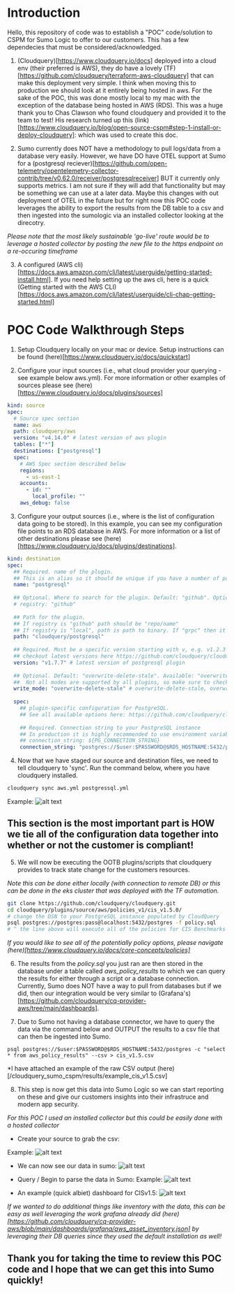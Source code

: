 # Introduction

Hello, this repository of code was to establish a "POC" code/solution to CSPM for Sumo Logic to offer to our customers. This has a few dependecies that must be considered/acknowledged. 

1. (Cloudquery)[https://www.cloudquery.io/docs] deployed into a cloud env (their preferred is AWS), they do have a lovely (TF)[https://github.com/cloudquery/terraform-aws-cloudquery] that can make this deployment very simple. I think when moving this to production we should look at it entirely being hosted in aws. For the sake of the POC, this was done mostly local to my mac with the exception of the database being hosted in AWS (RDS). This was a huge thank you to Chas Clawson who found cloudquery and provided it to the team to test! His research turned up this (link)[https://www.cloudquery.io/blog/open-source-cspm#step-1-install-or-deploy-cloudquery]: which was used to create this doc. 

2. Sumo currently does NOT have a methodology to pull logs/data from a database very easily. However, we have DO have OTEL support at Sumo for a (postgresql reciever)[https://github.com/open-telemetry/opentelemetry-collector-contrib/tree/v0.62.0/receiver/postgresqlreceiver] BUT it currently only supports metrics. I am not sure if they will add that functionality but may be something we can use at a later data. Maybe this changes with out deployment of OTEL in the future but for right now this POC code leverages the ability to export the results from the DB table to a csv and then ingested into the sumologic via an installed collector looking at the direcotry. 

*Please note that the most likely sustainable 'go-live' route would be to leverage a hosted collector by posting the new file to the https endpoint on a re-occuring timeframe*

3. A configured (AWS cli)[https://docs.aws.amazon.com/cli/latest/userguide/getting-started-install.html]. If you need help setting up the aws cli, here is a quick (Getting started with the AWS CLI)[https://docs.aws.amazon.com/cli/latest/userguide/cli-chap-getting-started.html]

# POC Code Walkthrough Steps

1. Setup Cloudquery locally on your mac or device. Setup instructions can be found (here)[https://www.cloudquery.io/docs/quickstart]


2. Configure your input sources (i.e., what cloud provider your querying - see example below aws.yml). For more information or other examples of sources please see (here)[https://www.cloudquery.io/docs/plugins/sources]

```yaml
kind: source
spec:
  # Source spec section
  name: aws
  path: cloudquery/aws
  version: "v4.14.0" # latest version of aws plugin
  tables: ["*"]
  destinations: ["postgresql"]
  spec: 
    # AWS Spec section described below
    regions: 
      - us-east-1
    accounts:
      - id: ""
        local_profile: ""
    aws_debug: false
```


3. Configure your output sources (i.e., where is the list of configuration data going to be stored). In this example, you can see my configuration file points to an RDS database in AWS. For more information or a list of other destinations please see (here)[https://www.cloudquery.io/docs/plugins/destinations].

```yaml
kind: destination
spec:
  ## Required. name of the plugin.
  ## This is an alias so it should be unique if you have a number of postgresql destination plugins.
  name: "postgresql"
 
  ## Optional. Where to search for the plugin. Default: "github". Options: "github", "local", "grpc".
  # registry: "github"
 
  ## Path for the plugin.
  ## If registry is "github" path should be "repo/name"
  ## If registry is "local", path is path to binary. If "grpc" then it should be address of the plugin (usually useful in debug).
  path: "cloudquery/postgresql"
 
  ## Required. Must be a specific version starting with v, e.g. v1.2.3
  ## checkout latest versions here https://github.com/cloudquery/cloudquery/releases?q=plugins-destination-postgresql&expanded=true
  version: "v1.7.7" # latest version of postgresql plugin
 
  ## Optional. Default: "overwrite-delete-stale". Available: "overwrite-delete-stale", "overwrite", "append". 
  ##  Not all modes are supported by all plugins, so make sure to check the plugin documentation for more details.
  write_mode: "overwrite-delete-stale" # overwrite-delete-stale, overwrite, append
 
  spec:
    ## plugin-specific configuration for PostgreSQL.
    ## See all available options here: https://github.com/cloudquery/cloudquery/tree/main/plugins/destination/postgresql#postgresql-spec
 
    ## Required. Connection string to your PostgreSQL instance
    ## In production it is highly recommended to use environment variable expansion
    ## connection_string: ${PG_CONNECTION_STRING}
    connection_string: "postgres://$user:$PASSWORD@$RDS_HOSTNAME:5432/postgres?sslmode=disable"
```

4. Now that we have staged our source and destination files, we need to tell cloudquery to 'sync'. Run the command below, where you have cloudquery installed. 

```bash
cloudquery sync aws.yml postgressql.yml
```
Example: 
![alt text](/cloudquery_sumo_cspm/screenshots/cloudquery_execute.png)


## This section is the most important part is HOW we tie all of the configuration data together into whether or not the customer is compliant!


5. We will now be executing the OOTB plugins/scripts that cloudquery provides to track state change for the customers resources. 

*Note this can be done either locally (with connection to remote DB) or this can be done in the eks cluster that was deployed with the TF automation.*

```bash
git clone https://github.com/cloudquery/cloudquery.git
cd cloudquery/plugins/source/aws/policies_v1/cis_v1.5.0/
# change the DSN to your PostgreSQL instance populated by CloudQuery
psql postgres://postgres:pass@localhost:5432/postgres -f policy.sql
# ^ the line above will execute all of the policies for CIS Benchmarks 1.5
```
*If you would like to see all of the potentially policy options, please navigate (here)[https://www.cloudquery.io/docs/core-concepts/policies]*

6. The results from the *policy.sql* you just ran are then stored in the database under a table called *aws_policy_results* to which we can query the results for either through a script or a database connection. Currently, Sumo does NOT have a way to pull from databases but if we did, then our integration would be very similar to (Grafana's)[https://github.com/cloudquery/cq-provider-aws/tree/main/dashboards]. 


7. Due to Sumo not having a database connector, we have to query the data via the command below and OUTPUT the results to a csv file that can then be ingested into Sumo. 

```
psql postgres://$user:$PASSWORD@$RDS_HOSTNAME:5432/postgres -c "select * from aws_policy_results" --csv > cis_v1.5.csv
```

*I have attached an example of the raw CSV output (here)[/cloudquery_sumo_cspm/results/example_cis_v1.5.csv]


8. This step is now get this data into Sumo Logic so we can start reporting on these and give our customers insights into their infrastruce and modern app security. 

*For this POC I used an installed collector but this could be easily done with a hosted collector*

- Create your source to grab the csv: 

Example:
![alt text](/cloudquery_sumo_cspm/screenshots/local_file_source.png)

- We can now see our data in sumo: 
![alt text](/cloudquery_sumo_cspm/screenshots/data_in_sumo.png)


- Query / Begin to parse the data in Sumo:
Example:
![alt text](/cloudquery_sumo_cspm/screenshots/query_parse_data.png)


- An example (quick albiet) dashboard for CISv1.5: 
![alt text](/cloudquery_sumo_cspm/screenshots/example_CIS_Framework_Dashboard.png)


*If we wanted to do additional things like inventory with the data, this can be easy as well leveraging the work grafana already did (here)[https://github.com/cloudquery/cq-provider-aws/blob/main/dashboards/grafana/aws_asset_inventory.json] by leveraging their DB queries since they used the default installation as well!*


## Thank you for taking the time to review this POC code and I hope that we can get this into Sumo quickly!

